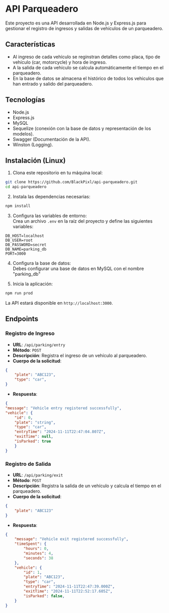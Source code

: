 # API Parqueadero

Este proyecto es una API desarrollada en Node.js y Express.js para gestionar el registro de ingresos y salidas de vehículos de un parqueadero.

## Características

- Al ingreso de cada vehículo se reginstran detalles como placa, tipo de vehículo (car, motorcycle) y hora de ingreso.
- A la salida de cada vehículo se calcula automáticamente el tiempo en el parqueadero.
- En la base de datos se almacena el histórico de todos los vehiculos que han entrado y salido del parqueadero.

## Tecnologías

- Node.js
- Express.js
- MySQL
- Sequelize (conexión con la base de datos y representación de los modelos).
- Swagger (Documentación de la API).
- Winston (Logging).

## Instalación (Linux)

1. Clona este repositorio en tu máquina local:  
```bash
git clone https://github.com/BlackPixl/api-parqueadero.git
cd api-parqueadero
```

2. Instala las dependencias necesarias:  
```bash
npm install
```

3. Configura las variables de entorno:  
Crea un archivo `.env` en la raíz del proyecto y define las siguientes variables:  

```env
DB_HOST=localhost
DB_USER=root
DB_PASSWORD=secret
DB_NAME=parking_db
PORT=3000
```
4. Configura la base de datos:  
Debes configurar una base de datos en MySQL con el nombre "parking_db"

5. Inicia la aplicación:  
```bash
npm run prod
```  

La API estará disponible en `http://localhost:3000`.

## Endpoints

### Registro de Ingreso

- **URL**: `/api/parking/entry`
- **Método**: `POST`
- **Descripción**: Registra el ingreso de un vehículo al parqueadero.
- **Cuerpo de la solicitud**:
```json
{
    "plate": "ABC123",
    "type": "car",
}
```
- **Respuesta**:
```json
{
"message": "Vehicle entry registered successfully",
"vehicle": {
    "id": 0,
    "plate": "string",
    "type": "car",
    "entryTime": "2024-11-11T22:47:04.807Z",
    "exitTime": null,
    "isParked": true
    }
}
```

### Registro de Salida

- **URL**: `/api/parking/exit`
- **Método**: `POST`
- **Descripción**: Registra la salida de un vehículo y calcula el tiempo en el parqueadero.
- **Cuerpo de la solicitud**:
```json
{
    "plate": "ABC123"
}
```
- **Respuesta**:
```json
{
    "message": "Vehicle exit registered successfully",
    "timeSpent": {
        "hours": 0,
        "minutes": 4,
        "seconds": 38
    },
    "vehicle": {
        "id": 1,
        "plate": "ABC123",
        "type": "car",
        "entryTime": "2024-11-11T22:47:39.000Z",
        "exitTime": "2024-11-11T22:52:17.605Z",
        "isParked": false,
    }
}
```
